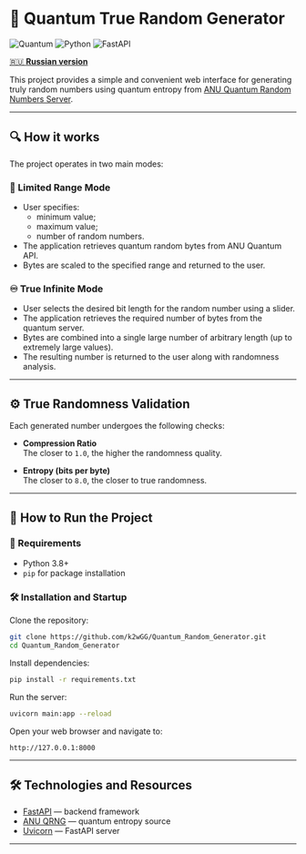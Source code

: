 # 🎲 Quantum True Random Generator

![Quantum](https://img.shields.io/badge/random-quantum-blue.svg)
![Python](https://img.shields.io/badge/python-3.8%2B-green.svg)
![FastAPI](https://img.shields.io/badge/FastAPI-Framework-009688?logo=fastapi)

[🇷🇺 **Russian version**](README.md)

This project provides a simple and convenient web interface for generating truly random numbers using quantum entropy from [ANU Quantum Random Numbers Server](https://qrng.anu.edu.au/).

---

## 🔍 How it works

The project operates in two main modes:

### 🎯 Limited Range Mode

- User specifies:
  - minimum value;
  - maximum value;
  - number of random numbers.
- The application retrieves quantum random bytes from ANU Quantum API.
- Bytes are scaled to the specified range and returned to the user.

### ♾️ True Infinite Mode

- User selects the desired bit length for the random number using a slider.
- The application retrieves the required number of bytes from the quantum server.
- Bytes are combined into a single large number of arbitrary length (up to extremely large values).
- The resulting number is returned to the user along with randomness analysis.

---

## ⚙️ True Randomness Validation

Each generated number undergoes the following checks:

- **Compression Ratio**  
  The closer to `1.0`, the higher the randomness quality.

- **Entropy (bits per byte)**  
  The closer to `8.0`, the closer to true randomness.

---

## 🚀 How to Run the Project

### 📌 Requirements

- Python 3.8+
- `pip` for package installation

### 🛠️ Installation and Startup

Clone the repository:

```bash
git clone https://github.com/k2wGG/Quantum_Random_Generator.git
cd Quantum_Random_Generator
```

Install dependencies:

```bash
pip install -r requirements.txt
```

Run the server:

```bash
uvicorn main:app --reload
```

Open your web browser and navigate to:

```
http://127.0.0.1:8000
```

---

## 🛠️ Technologies and Resources

- [FastAPI](https://fastapi.tiangolo.com/) — backend framework
- [ANU QRNG](https://qrng.anu.edu.au/) — quantum entropy source
- [Uvicorn](https://www.uvicorn.org/) — FastAPI server

---

